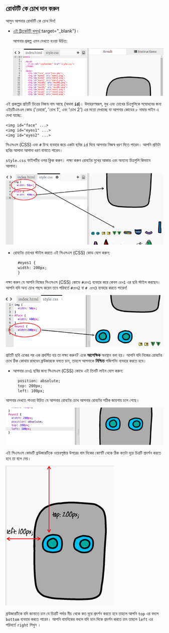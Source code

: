 ## রোবটটি কে চোখ দান করুন 

আসুন আপনার রোবটটি কে চোখ দিন!

+ [এই ট্রিংকেটটি খুলুন](http://jumpto.cc/web-robot){:target="_blank"}।
    
    আপনার প্রকল্প এমন দেখতে হওয়া উচিত:
    
    ![স্ক্রীনশট](images/robot-starter.png)

এই প্রকল্পের প্রতিটি চিত্রের নিজস্ব নাম আছে (অথবা **`id`**)। উদাহরণস্বরূপ, মুখ এবং চোখের চিত্রগুলিকে সম্বোধনের জন্য এইচটিএমএল কোড ('চেহারা', 'চোখ 1', এবং 'চোখ 2') এর মতো দেখাচ্ছে যা আপনার কোডের ৮ নাম্বার লাইন এ দেখা যাচ্ছে: 

    <img id="face" ...>
    <img id="eyes1" ...>
    <img id="eyes2" ...>
    

সিএসএস (CSS) এবং `#` চিন্হ ব্যবহার করে একটা ছবির `id` দিয়ে আপনার নিজস্ব ধরণ দিতে পারেন। আপনি প্রতিটা ছবির আলাদা আলাদা ধরণ বানাতে পারেন।

`style.css` ফাইলটির ওপর ক্লিক করুন। লক্ষ্য করুন রোবটের মুখের আকার এবং অন্যান্য চিত্রগুলি কিভাবে আলাদা।

![স্ক্রীনশট](images/robot-id.png)

+ রোবটের চোখের স্টাইল করতে এই সিএসএস (CSS) কোড যোগ করুন:
    
        #eyes1 {
        width: 200px;
        }
        

লক্ষ্য করুন যে আপনি নিজের সিএসএস (CSS) কোডে `#চোখ1` ব্যবহার করে কেবল `চোখ1` এর ছবি স্টাইল করছেন। আপনি যদি অন্য চোখ পছন্দ করেন তবে পরিবর্তে `#চোখ2` বা `# চোখ3` ব্যবহার করতে পারেন!

![স্ক্রীনশট](images/robot-eyes-width.png)

প্রতিটি ছবি একের পর এক প্রদর্শিত হয় তা লক্ষ্য করুন? একে **আপেক্ষিক** অবস্থান বলা হয়। আপনি যদি নিজের রোবটের চোখ ঠিক কোথায় রাখবেন ব্রাউজারকে বলতে চান, তাহলে আপনাকে **নিশ্চিত** পজিশনিং ব্যবহার করতে হবে।</p> 

+ আপনার `চোখ1` ছবির জন্য সিএসএস (CSS) কোডে এই তিনটি লাইন যোগ করুন:
    
        position: absolute;
        top: 200px;
        left: 100px;
        

আপনার দেখতে পাওয়া উচিত যে আপনার রোবটের চোখ আপনার রোবটের সঠিক জায়গায় চলে গেছে।

![স্ক্রীনশট](images/robot-eyes-position.png)

এই সিএসএস কোডটি ব্রাউজারটিকে ওয়েবপৃষ্ঠার উপরের বাম দিকের কোণটি থেকে ঠিক কতটা দূরে চিত্রটি প্রদর্শন করতে হবে তা বলে দেয়।

![স্ক্রীনশট](images/robot-eyes-position2.png)

ব্রাউজারটিকে যদি জানাতে চান যে চিত্রটি পর্দার নীচ থেকে কত দূরে প্রদর্শন করতে হবে তাহলে আপনি `top` এর বদলে `bottom` ব্যবহার করতে পারেন। আপনি বামদিকের বদলে যদি ডান দিকে প্রদর্শন করতে চান তাহলে `left` এর পরিবর্তে `right` লিখুন ।